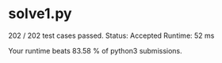 # solve1.py

202 / 202 test cases passed.
Status: Accepted
Runtime: 52 ms

Your runtime beats 83.58 % of python3 submissions.

